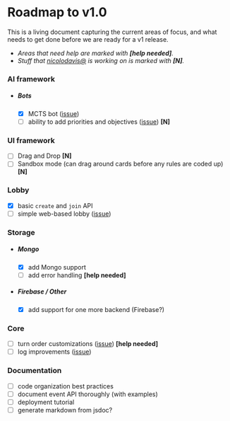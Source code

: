 # Roadmap to v1.0

This is a living document capturing the current areas of focus, and what needs to
get done before we are ready for a v1 release.

* _Areas that need help are marked with **[help needed]**._
* _Stuff that [nicolodavis@](https://github.com/nicolodavis) is working on is marked with **[N]**._

### AI framework

* ##### Bots

  * [x] MCTS bot ([issue](https://github.com/google/boardgame.io/issues/7#issuecomment-389453032))
  * [ ] ability to add priorities and objectives ([issue](https://github.com/google/boardgame.io/issues/7#issuecomment-389453032)) **[N]**

### UI framework

* [ ] Drag and Drop **[N]**
* [ ] Sandbox mode (can drag around cards before any rules are coded up) **[N]**

### Lobby

* [x] basic `create` and `join` API
* [ ] simple web-based lobby ([issue](https://github.com/google/boardgame.io/issues/197))

### Storage

* ##### Mongo

  * [x] add Mongo support
  * [ ] add error handling **[help needed]**

* ##### Firebase / Other

  * [x] add support for one more backend (Firebase?)

### Core

* [ ] turn order customizations ([issue](https://github.com/google/boardgame.io/issues/154)) **[help needed]**
* [ ] log improvements ([issue](https://github.com/google/boardgame.io/issues/227))

### Documentation

* [ ] code organization best practices
* [ ] document event API thoroughly (with examples)
* [ ] deployment tutorial
* [ ] generate markdown from jsdoc?
